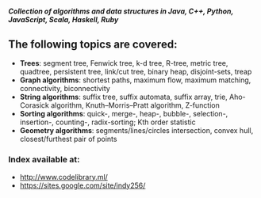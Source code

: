##### Collection of algorithms and data structures in Java, C++, Python, JavaScript, Scala, Haskell, Ruby

## The following topics are covered:

* **Trees**: segment tree, Fenwick tree, k-d tree, R-tree, metric tree, quadtree, persistent tree, link/cut tree, binary heap, disjoint-sets, treap
* **Graph algorithms**: shortest paths, maximum flow, maximum matching, connectivity, biconnectivity
* **String algorithms**: suffix tree, suffix automata, suffix array, trie, Aho-Corasick algorithm, Knuth–Morris–Pratt algorithm, Z-function
* **Sorting algorithms**: quick-, merge-, heap-, bubble-, selection-, insertion-, counting-, radix-sorting; Kth order statistic
* **Geometry algorithms**: segments/lines/circles intersection, convex hull, closest/furthest pair of points

### Index available at:

- http://www.codelibrary.ml/
- https://sites.google.com/site/indy256/

